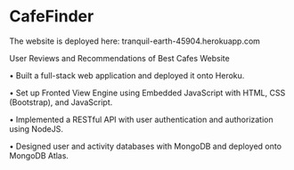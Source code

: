 # CafeFinder

The website is deployed here: tranquil-earth-45904.herokuapp.com

User Reviews and Recommendations of Best Cafes Website

• Built a full-stack web application and deployed it onto Heroku.

• Set up Fronted View Engine using Embedded JavaScript with HTML, CSS (Bootstrap), and JavaScript.

• Implemented a RESTful API with user authentication and authorization using NodeJS.

• Designed user and activity databases with MongoDB and deployed onto MongoDB Atlas.
